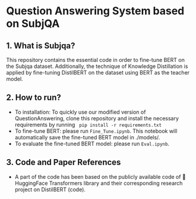 # Question Answering System based on SubjQA

## 1. What is Subjqa?
This repository contains the essential code in order to fine-tune BERT on the Subjqa dataset. Additionally, the technique of Knowledge Distillation is applied by fine-tuning DistilBERT on the dataset using BERT as the teacher model. 

## 2. How to run?

* To installation: To quickly use our modified version of QuestionAnswering, clone this repository and install the necessary requirements by running ```
pip install -r requirements.txt```
* To fine-tune BERT: please run ```Fine_Tune.ipynb```. This notebook will automatically save the fine-tuned BERT model in ./models/.
* To evaluate the fine-tuned BERT model: please run ```Eval.ipynb```.

## 3. Code and Paper References

* A part of the code has been based on the publicly available code of 🤗 HuggingFace Transformers library and their corresponding research project on DistilBERT (code).
